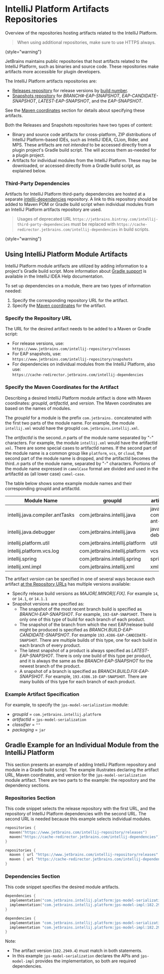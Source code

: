 <!-- Copyright 2000-2023 JetBrains s.r.o. and contributors. Use of this source code is governed by the Apache 2.0 license. -->

# IntelliJ Platform Artifacts Repositories

<link-summary>Overview of the repositories hosting artifacts related to the IntelliJ Platform.</link-summary>

> When using additional repositories, make sure to use HTTPS always.
>
{style="warning"}

JetBrains maintains public repositories that host artifacts related to the IntelliJ Platform, such as binaries and source code.
These repositories make artifacts more accessible for plugin developers.

The IntelliJ Platform artifacts repositories are:
* [Releases repository](https://www.jetbrains.com/intellij-repository/releases/) for release versions by [build number](build_number_ranges.md).
* [Snapshots repository](https://www.jetbrains.com/intellij-repository/snapshots/) for _BRANCH#-EAP-SNAPSHOT_, _EAP-CANDIDATE-SNAPSHOT_, _LATEST-EAP-SNAPSHOT_, and the _EAP-SNAPSHOT_.

See the [Maven coordinates](#specify-the-maven-coordinates-for-the-artifact) section for details about specifying these artifacts.

Both the Releases and Snapshots repositories have two types of content:
* Binary and source code artifacts for cross-platform, ZIP distributions of IntelliJ Platform-based IDEs, such as IntelliJ IDEA, CLion, Rider, and MPS.
  These artifacts are _not intended_ to be accessed directly from a plugin project's Gradle build script.
  The [](tools_gradle_intellij_plugin.md) will access them as-needed for a plugin project.
* Artifacts for individual modules from the IntelliJ Platform.
These may be downloaded, or accessed directly from a Gradle build script, as explained below.

### Third-Party Dependencies

Artifacts for IntelliJ Platform third-party dependencies are hosted at a separate [intellij-dependencies](https://cache-redirector.jetbrains.com/intellij-dependencies) repository.
A link to this repository should be added to Maven POM or Gradle build script when individual modules from an IntelliJ Platform artifacts repository are used.

> Usages of deprecated URL `https://jetbrains.bintray.com/intellij-third-party-dependencies` must be replaced with `https://cache-redirector.jetbrains.com/intellij-dependencies` in build scripts.
>
{style="warning"}

## Using IntelliJ Platform Module Artifacts

IntelliJ Platform module artifacts are utilized by adding information to a project's Gradle build script.
More information about [Gradle support](https://www.jetbrains.com/help/idea/gradle.html) is available in the IntelliJ IDEA Help documentation.

To set up dependencies on a module, there are two types of information needed:
1. Specify the corresponding repository URL for the artifact.
2. Specify the [Maven coordinates](https://maven.apache.org/pom.html#Maven_Coordinates) for the artifact.

### Specify the Repository URL

The URL for the desired artifact needs to be added to a Maven or Gradle script:
* For release versions, use:<br/>`https://www.jetbrains.com/intellij-repository/releases`
* For EAP snapshots, use:<br/>`https://www.jetbrains.com/intellij-repository/snapshots`
* For dependencies on individual modules from the IntelliJ Platform, also use:<br/>`https://cache-redirector.jetbrains.com/intellij-dependencies`

### Specify the Maven Coordinates for the Artifact

Describing a desired IntelliJ Platform module artifact is done with Maven coordinates: _groupId_, _artifactId_, and _version_.
The Maven coordinates are based on the names of modules.

The _groupId_ for a module is the prefix `com.jetbrains.` concatenated with the first two parts of the module name.
For example, the module `intellij.xml` would have the groupId `com.jetbrains.intellij.xml`.

The _artifactId_ is the second.._n_ parts of the module name separated by "-" characters.
For example, the module `intellij.xml` would have the artifactId `xml`.
There are some special cases to artifactId names.
If the second part of the module name is a common group like `platform`, `vcs`, or `cloud`, the second part of the module name is dropped, and the artifactId becomes the third.._n_ parts of the module name, separated by "-" characters.
Portions of the module name expressed in `camelCase` format are divided and used in the artifactId as (all lower case) `camel-case`.

The table below shows some example module names and their corresponding groupId and artifactId.

| Module Name                     | groupId                         | artifactId              |
|---------------------------------|---------------------------------|-------------------------|
| intellij.java.compiler.antTasks | com.jetbrains.intellij.java     | java-compiler-ant-tasks |
| intellij.java.debugger          | com.jetbrains.intellij.java     | java-debugger           |
| intellij.platform.util          | com.jetbrains.intellij.platform | util                    |
| intellij.platform.vcs.log       | com.jetbrains.intellij.platform | vcs-log                 |
| intellij.spring                 | com.jetbrains.intellij.spring   | spring                  |
| intellij.xml.impl               | com.jetbrains.intellij.xml      | xml-impl                |

The artifact _version_ can be specified in one of several ways because each artifact [at the Repository URLs](#specify-the-repository-url) has multiple versions available:
* Specify release build versions as _MAJOR\[.MINOR]\[.FIX]_. For example `14`, or `14.1`, or `14.1.1`
* Snapshot versions are specified as:
  * The snapshot of the most recent branch build is specified as _BRANCH-EAP-SNAPSHOT_. For example, `193-EAP-SNAPSHOT`.
    There is only one of this type of build for each branch of each product.
  * The snapshot of the branch from which the next EAP/release build might be produced is specified as _BRANCH.BUILD-EAP-CANDIDATE-SNAPSHOT_. For example `193.4386-EAP-CANDIDATE-SNAPSHOT`.
    There are multiple builds of this type, one for each build in each branch of every product.
  * The latest snapshot of a product is always specified as _LATEST-EAP-SNAPSHOT_.
    There is only one build of this type per product, and it is always the same as the _BRANCH-EAP-SNAPSHOT_ for the newest branch of the product.
  * A snapshot of a branch is specified as _BRANCH.BUILD.FIX-EAP-SNAPSHOT_. For example, `193.4386.10-EAP-SNAPSHOT`.
    There are many builds of this type for each branch of each product.

### Example Artifact Specification

For example, to specify the `jps-model-serialization` module:
* _groupId_ = `com.jetbrains.intellij.platform`
* _artifactId_ = `jps-model-serialization`
* _classifier_ = `""`
* _packaging_ = `jar`

## Gradle Example for an Individual Module from the IntelliJ Platform

This section presents an example of adding IntelliJ Platform repository and module in a Gradle build script.
The example illustrates declaring the artifact URL, Maven coordinates, and version for the `jps-model-serialization` module artifact.
There are two parts to the example: the repository and the dependency sections.

### Repositories Section

This code snippet selects the release repository with the first URL, and the repository of IntelliJ Platform dependencies with the second URL.
The second URL is needed because this example selects individual modules.

<tabs group="languages">
<tab title="Kotlin" group-key="kotlin">

```kotlin
repositories {
  maven("https://www.jetbrains.com/intellij-repository/releases")
  maven("https://cache-redirector.jetbrains.com/intellij-dependencies")
}
```

</tab>
<tab title="Groovy" group-key="groovy">

```groovy
repositories {
  maven { url "https://www.jetbrains.com/intellij-repository/releases" }
  maven { url "https://cache-redirector.jetbrains.com/intellij-dependencies" }
}
```

</tab>
</tabs>

### Dependencies Section

This code snippet specifies the desired module artifacts.

<tabs group="languages">
<tab title="Kotlin" group-key="kotlin">

```kotlin
dependencies {
  implementation("com.jetbrains.intellij.platform:jps-model-serialization:182.2949.4")
  implementation("com.jetbrains.intellij.platform:jps-model-impl:182.2949.4")
}
```

</tab>
<tab title="Groovy" group-key="groovy">

```groovy
dependencies {
  implementation "com.jetbrains.intellij.platform:jps-model-serialization:182.2949.4"
  implementation "com.jetbrains.intellij.platform:jps-model-impl:182.2949.4"
}
```

</tab>
</tabs>

Note:
* The artifact version (`182.2949.4`) must match in both statements.
* In this example `jps-model-serialization` declares the APIs and `jps-model-impl` provides the implementation, so both are required dependencies.
